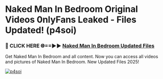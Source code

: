 # Naked Man In Bedroom Original Videos 0nlyFans Leaked - Files Updated! (p4soi)

<h3>🔴 CLICK HERE 🌐==►► <a href="https://tinyurl.com/yckcrads" rel="nofollow">Naked Man In Bedroom Updated Files</a></h3>

Get Naked Man In Bedroom and all content. Now you can access all videos and pictures of Naked Man In Bedroom. New Updated Files 2025!

[![p4soi](https://i.imgur.com/hpKpOFt.gif)](https://tinyurl.com/yckcrads)
